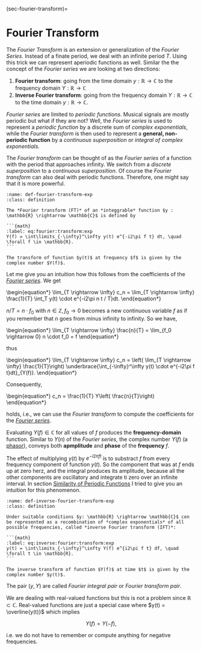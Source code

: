 (sec-fourier-transform)=
# Fourier Transform

The *Fourier Transform* is an extension or generalization of the *Fourier Series*.
Instead of a finate period, we deal with an infinite period $T$.
Using this trick we can represent aperiodic functions as well.
Similar the the concept of the *Fourier series* we are looking at two directions:

1. **Fourier transform**: going from the time domain $y: \mathbb{R} \rightarrow \mathbb{C}$ to the frequency domain $Y: \mathbb{R} \rightarrow \mathbb{C}$
1. **Inverse Fourier transform**: going from the frequency domain $Y: \mathbb{R} \rightarrow \mathbb{C}$ to the time domain $y: \mathbb{R} \rightarrow \mathbb{C}$.

*Fourier series* are limited to *periodic functions*.
Musical signals are mostly periodic but what if they are not?
Well, the *Fourier series* is used to represent a *periodic function* by a discrete sum of *complex exponentials*, while the *Fourier transform* is then used to represent a **general, non-periodic function** by a *continuous superposition* or *integral of complex exponentials*.

The *Fourier transform* can be thought of as the *Fourier series* of a function with the period that approaches infinity.
We switch from a *discrete superposition* to a *continuous superposition*.
Of course the *Fourier transform* can also deal with periodic functions.
Therefore, one might say that it is more powerful.

````{admonition} Fourier Transform (TF)
:name: def-fourier-transform-exp
:class: definition

The *Fourier transform (FT)* of an *integgrable* function $y : \mathbb{R} \rightarrow \mathbb{C}$ is defined by

```{math}
:label: eq:fourier:transform:exp
Y(f) = \int\limits_{-\infty}^\infty y(t) e^{-i2\pi f t} dt, \quad \forall f \in \mathbb{R}.
```

The transform of function $y(t)$ at frequency $f$ is given by the complex number $Y(f)$.
````

Let me give you an intuition how this follows from the coefficients of the *[Fourier series](def-fourier-series-exp)*. We get

\begin{equation*}
\lim_{T \rightarrow \infty} c_n = \lim_{T \rightarrow \infty} \frac{1}{T} \int_T y(t) \cdot e^{-i2\pi n t / T}dt.
\end{equation*}

$n/T = n \cdot f_0$ with $n \in \mathbb{Z}, f_0 \rightarrow 0$ becomes a new continuous variable $f$ as if you remember that $n$ goes from minus infinity to infinity.
So we have,

\begin{equation*}
\lim_{T \rightarrow \infty} \frac{n}{T} = \lim_{f_0 \rightarrow 0} n \cdot f_0 = f
\end{equation*}

thus

\begin{equation*}
\lim_{T \rightarrow \infty} c_n = \left( \lim_{T \rightarrow \infty} \frac{1}{T}\right) \underbrace{\int_{-\infty}^\infty y(t) \cdot e^{-i2\pi f t}dt}_{Y(f)}.
\end{equation*}

Consequently,

\begin{equation*}
c_n = \frac{1}{T} Y\left( \frac{n}{T}\right)
\end{equation*}

holds, i.e., we can use the *Fourier transform* to compute the coefficients for the *[Fourier series](def-fourier-series-exp)*.

Evaluating $Y(f) \in \mathbb{C}$ for all values of $f$ produces the **frequency-domain** function.
Similar to $Y(n)$ of the *Fourier series*, the complex number $Y(f)$ (a [phasor](def-phasor)), conveys both **apmplitude** and **phase** of the **frequency** $f$.

The effect of multiplying $y(t)$ by $e^{-i2\pi f t}$ is to substract $f$ from every frequency component of function $y(t)$.
So the component that was at $f$ ends up at zero herz, and the integral produces its amplitude, because all the other components are oscillatory and integrate ti zero over an infinite interval.
In section [Similarity of Periodic Functions](sec-similarity-of-functions) I tried to give you an intuition for this phenomenon.

````{admonition} Inverse Fourier Transform (ITF)
:name: def-inverse-fourier-transform-exp
:class: definition

Under suitable conditions $y: \mathbb{R} \rightarrow \mathbb{C}$ cen be represented as a recombination of *complex exponentials* of all possible frequencies, called *inverse Fourier transform (IFT)*:

```{math}
:label: eq:inverse:fourier:transform:exp
y(t) = \int\limits_{-\infty}^\infty Y(f) e^{i2\pi f t} df, \quad \forall t \in \mathbb{R}.
```

The inverse transform of function $Y(f)$ at time $t$ is given by the complex number $y(t)$.
````

The pair $(y, Y)$ are called *Fourier integral pair* or *Fourier transform pair*.

We are dealing with real-valued functions but this is not a problem since $\mathbb{R} \subset \mathbb{C}$.
Real-valued functions are just a special case where $y(t) = \overline{y(t)}$ which implies

$$Y(f) = Y(-f),$$

i.e. we do not have to remember or compute anything for negative frequencies.